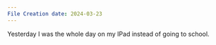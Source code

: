 ```yaml
---
File Creation date: 2024-03-23
---
```

Yesterday I was the whole day on my IPad instead of going to school.